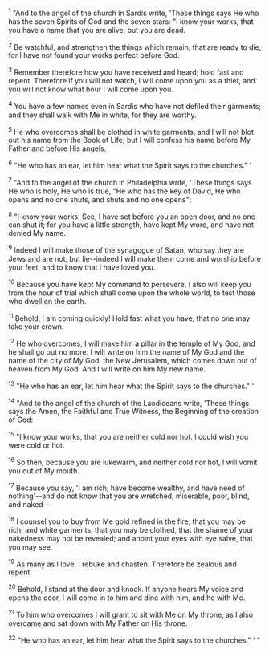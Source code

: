 <sup>1</sup> 
"And to the angel of the church in Sardis write, 'These things says He who has the seven Spirits of God and the seven stars: "I know your works, that you have a name that you are alive, but you are dead. 

<sup>2</sup> 
Be watchful, and strengthen the things which remain, that are ready to die, for I have not found your works perfect before God. 

<sup>3</sup> 
Remember therefore how you have received and heard; hold fast and repent. Therefore if you will not watch, I will come upon you as a thief, and you will not know what hour I will come upon you. 

<sup>4</sup> 
You have a few names even in Sardis who have not defiled their garments; and they shall walk with Me in white, for they are worthy. 

<sup>5</sup> 
He who overcomes shall be clothed in white garments, and I will not blot out his name from the Book of Life; but I will confess his name before My Father and before His angels. 

<sup>6</sup> 
"He who has an ear, let him hear what the Spirit says to the churches." ' 

<sup>7</sup> 
"And to the angel of the church in Philadelphia write, 'These things says He who is holy, He who is true, "He who has the key of David, He who opens and no one shuts, and shuts and no one opens": 

<sup>8</sup> 
"I know your works. See, I have set before you an open door, and no one can shut it; for you have a little strength, have kept My word, and have not denied My name. 

<sup>9</sup> 
Indeed I will make those of the synagogue of Satan, who say they are Jews and are not, but lie--indeed I will make them come and worship before your feet, and to know that I have loved you. 

<sup>10</sup> 
Because you have kept My command to persevere, I also will keep you from the hour of trial which shall come upon the whole world, to test those who dwell on the earth. 

<sup>11</sup> 
Behold, I am coming quickly! Hold fast what you have, that no one may take your crown. 

<sup>12</sup> 
He who overcomes, I will make him a pillar in the temple of My God, and he shall go out no more. I will write on him the name of My God and the name of the city of My God, the New Jerusalem, which comes down out of heaven from My God. And I will write on him My new name. 

<sup>13</sup> 
"He who has an ear, let him hear what the Spirit says to the churches." ' 

<sup>14</sup> 
"And to the angel of the church of the Laodiceans write, 'These things says the Amen, the Faithful and True Witness, the Beginning of the creation of God: 

<sup>15</sup> 
"I know your works, that you are neither cold nor hot. I could wish you were cold or hot. 

<sup>16</sup> 
So then, because you are lukewarm, and neither cold nor hot, I will vomit you out of My mouth. 

<sup>17</sup> 
Because you say, 'I am rich, have become wealthy, and have need of nothing'--and do not know that you are wretched, miserable, poor, blind, and naked-- 

<sup>18</sup> 
I counsel you to buy from Me gold refined in the fire, that you may be rich; and white garments, that you may be clothed, that the shame of your nakedness may not be revealed; and anoint your eyes with eye salve, that you may see. 

<sup>19</sup> 
As many as I love, I rebuke and chasten. Therefore be zealous and repent. 

<sup>20</sup> 
Behold, I stand at the door and knock. If anyone hears My voice and opens the door, I will come in to him and dine with him, and he with Me. 

<sup>21</sup> 
To him who overcomes I will grant to sit with Me on My throne, as I also overcame and sat down with My Father on His throne. 

<sup>22</sup> 
"He who has an ear, let him hear what the Spirit says to the churches." ' "